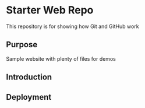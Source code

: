 # Starter Web Repo

This repository is for showing how Git and GitHub work

## Purpose

Sample website with plenty of files for demos

##  Introduction

##  Deployment